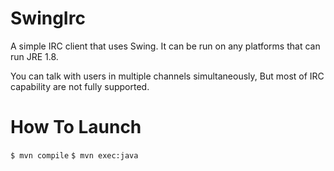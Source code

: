 # SwingIrc

A simple IRC client that uses Swing. It can be run on any platforms that can run JRE 1.8.

You can talk with users in multiple channels simultaneously, But most of IRC capability are not fully supported.

# How To Launch

`$ mvn compile`
`$ mvn exec:java`
